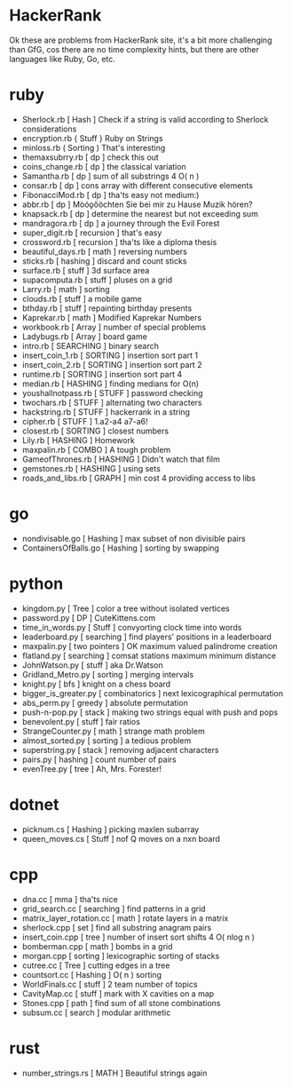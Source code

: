 # HackerRank

Ok these are problems from HackerRank site, it's a bit more 
challenging than GfG, cos there are no time complexity hints,
but there are other languages like Ruby, Go, etc.

# ruby
- Sherlock.rb [ Hash ] Check if a string is valid according to Sherlock considerations
- encryption.rb { Stuff } Ruby on Strings
- minloss.rb ( Sorting ) That's interesting
- themaxsubrry.rb [ dp ] check this out
- coins_change.rb [ dp ] the classical variation
- Samantha.rb [ dp ] sum of all substrings 4 O( n )
- consar.rb [ dp ] cons array with different consecutive elements
- FibonacciMod.rb [ dp ] tha'ts easy not medium:)
- abbr.rb [ dp ] Mòóǫőöchten Sie bei mir zu Hause Muzik hören? 
- knapsack.rb [ dp ] determine the nearest but not exceeding sum 
- mandragora.rb [ dp ] a journey through the Evil Forest
- super_digit.rb [ recursion ] that's easy
- crossword.rb [ recursion ] tha'ts like a diploma thesis 
- beautiful_days.rb [ math ] reversing numbers
- sticks.rb [ hashing ] discard and count sticks
- surface.rb [ stuff ] 3d surface area
- supacomputa.rb [ stuff ] pluses on a grid
- Larry.rb [ math ] sorting
- clouds.rb [ stuff ] a mobile game
- bthday.rb [ stuff ] repainting birthday presents
- Kaprekar.rb [ math ] Modified Kaprekar Numbers
- workbook.rb [ Array ] number of special problems
- Ladybugs.rb [ Array ] board game
- intro.rb [ SEARCHING ] binary search
- insert_coin_1.rb [ SORTING ] insertion sort part 1
- insert_coin_2.rb [ SORTING ] insertion sort part 2
- runtime.rb [ SORTING ] insertion sort part 4
- median.rb [ HASHING ] finding medians for O(n)
- youshallnotpass.rb [ STUFF ] password checking
- twochars.rb [ STUFF ] alternating two characters
- hackstring.rb [ STUFF ] hackerrank in a string
- cipher.rb [ STUFF ] 1.a2-a4 a7-a6!
- closest.rb [ SORTING ] closest numbers
- Lily.rb [ HASHING ] Homework
- maxpalin.rb [ COMBO ] A tough problem
- GameofThrones.rb [ HASHING ] Didn't watch that film
- gemstones.rb [ HASHING ] using sets
- roads_and_libs.rb [ GRAPH ] min cost 4 providing access to libs

# go
- nondivisable.go [ Hashing ] max subset of non divisible pairs
- ContainersOfBalls.go [ Hashing ] sorting by swapping

# python
- kingdom.py [ Tree ] color a tree without isolated vertices 
- password.py [ DP ] CuteKittens.com
- time_in_words.py [ Stuff ] convyorting clock time into words
- leaderboard.py [ searching ] find players' positions in a leaderboard
- maxpalin.py [ two pointers ] OK maximum valued palindrome creation
- flatland.py [ searching ] comsat stations maximum minimum distance
- JohnWatson.py [ stuff ] aka Dr.Watson
- Gridland_Metro.py [ sorting ] merging intervals
- knight.py [ bfs ] knight on a chess board
- bigger_is_greater.py [ combinatorics ] next lexicographical permutation
- abs_perm.py [ greedy ] absolute permutation 
- push-n-pop.py [ stack ] making two strings equal with push and pops 
- benevolent.py [ stuff ] fair ratios
- StrangeCounter.py [ math ] strange math problem
- almost_sorted.py [ sorting ] a tedious problem
- superstring.py [ stack ] removing adjacent characters
- pairs.py [ hashing ] count number of pairs
- evenTree.py [ tree ] Ah, Mrs. Forester!

# dotnet
- picknum.cs [ Hashing ] picking maxlen subarray
- queen_moves.cs [ Stuff ] nof Q moves on a nxn board

# cpp
- dna.cc [ mma ] tha'ts nice
- grid_search.cc [ searching ] find patterns in a grid
- matrix_layer_rotation.cc [ math ] rotate layers in a matrix
- sherlock.cpp [ set ] find all substring anagram pairs
- insert_coin.cpp [ tree ] number of insert sort shifts 4 O( nlog n )
- bomberman.cpp [ math ] bombs in a grid
- morgan.cpp [ sorting ] lexicographic sorting of stacks
- cutree.cc [ Tree ] cutting edges in a tree
- countsort.cc [ Hashing ] O( n ) sorting
- WorldFinals.cc [ stuff ] 2 team number of topics
- CavityMap.cc [ stuff ] mark with X cavities on a map
- Stones.cpp [ path ] find sum of all stone combinations
- subsum.cc [ search ] modular arithmetic

# rust
- number_strings.rs [ MATH ] Beautiful strings again 

